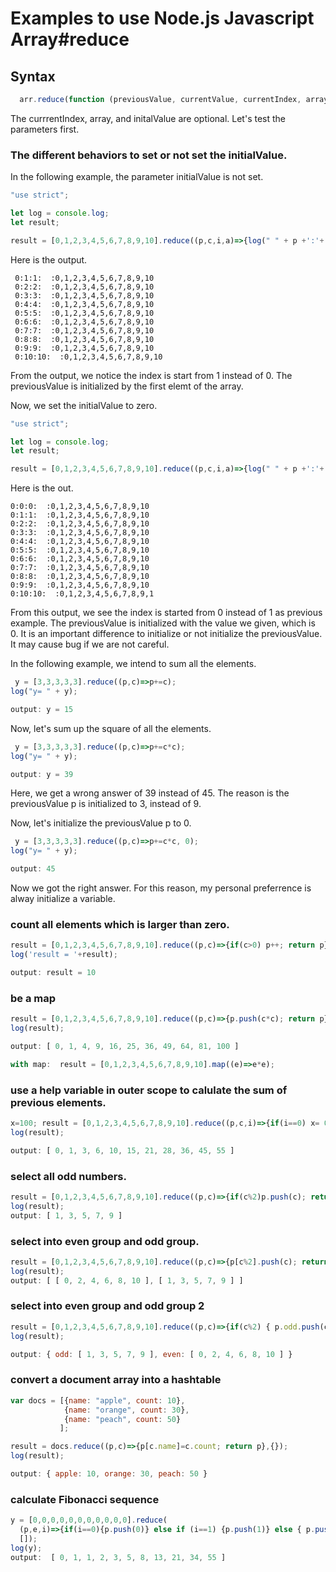 # Examples to use Node.js Javascript Array#reduce

## Syntax
```js
  arr.reduce(function (previousValue, currentValue, currentIndex, array) { ... }, initialValue);

```
The currrentIndex, array, and initalValue are optional.
Let's test the parameters first.

### The different behaviors to set or not set the initialValue.

In the following example, the parameter initialValue is not set. 


```js
"use strict";

let log = console.log;
let result;

result = [0,1,2,3,4,5,6,7,8,9,10].reduce((p,c,i,a)=>{log(" " + p +':'+ c+':'+i+':  :'+a); return p});
```
Here is the output.
```
 0:1:1:  :0,1,2,3,4,5,6,7,8,9,10
 0:2:2:  :0,1,2,3,4,5,6,7,8,9,10
 0:3:3:  :0,1,2,3,4,5,6,7,8,9,10
 0:4:4:  :0,1,2,3,4,5,6,7,8,9,10
 0:5:5:  :0,1,2,3,4,5,6,7,8,9,10
 0:6:6:  :0,1,2,3,4,5,6,7,8,9,10
 0:7:7:  :0,1,2,3,4,5,6,7,8,9,10
 0:8:8:  :0,1,2,3,4,5,6,7,8,9,10
 0:9:9:  :0,1,2,3,4,5,6,7,8,9,10
 0:10:10:  :0,1,2,3,4,5,6,7,8,9,10
 ```
 From the output, we notice the index is start from 1 instead of 0. The previousValue is initialized by the first elemt of the array.
 
  Now, we set the initialValue to zero.
 
 ```js
"use strict";

let log = console.log;
let result;

result = [0,1,2,3,4,5,6,7,8,9,10].reduce((p,c,i,a)=>{log(" " + p +':'+ c+':'+i+':  :'+a); return p}, 0);
```

Here is the out.
 ```
 0:0:0:  :0,1,2,3,4,5,6,7,8,9,10
 0:1:1:  :0,1,2,3,4,5,6,7,8,9,10
 0:2:2:  :0,1,2,3,4,5,6,7,8,9,10
 0:3:3:  :0,1,2,3,4,5,6,7,8,9,10
 0:4:4:  :0,1,2,3,4,5,6,7,8,9,10
 0:5:5:  :0,1,2,3,4,5,6,7,8,9,10
 0:6:6:  :0,1,2,3,4,5,6,7,8,9,10
 0:7:7:  :0,1,2,3,4,5,6,7,8,9,10
 0:8:8:  :0,1,2,3,4,5,6,7,8,9,10
 0:9:9:  :0,1,2,3,4,5,6,7,8,9,10
 0:10:10:  :0,1,2,3,4,5,6,7,8,9,1
 ```
 
 From this output, we see the index is started from 0 instead of 1 as previous example. The previousValue is initialized with the value we given, which is 0. It is an important difference to initialize or not initialize the previousValue. It may cause bug if we are not careful.
 
 In the following example, we intend to sum all the elements.
 
```js
 y = [3,3,3,3,3].reduce((p,c)=>p+=c);
log("y= " + y);

output: y = 15
```
Now, let's sum up the square of all the elements.
```js
 y = [3,3,3,3,3].reduce((p,c)=>p+=c*c);
log("y= " + y);

output: y = 39
```

Here, we get a wrong answer of 39 instead of 45. The reason is the previousValue p is initialized to 3, instead of 9.

Now, let's initialize the previousValue p to 0.
```js
 y = [3,3,3,3,3].reduce((p,c)=>p+=c*c, 0);
log("y= " + y);

output: 45
```

Now we got the right answer. For this reason, my personal preferrence is alway initialize a variable.

### count all elements which is larger than zero.

```js
result = [0,1,2,3,4,5,6,7,8,9,10].reduce((p,c)=>{if(c>0) p++; return p}, 0);
log('result = '+result);

output: result = 10
```

### be a map
```js
result = [0,1,2,3,4,5,6,7,8,9,10].reduce((p,c)=>{p.push(c*c); return p}, []);
log(result);

output: [ 0, 1, 4, 9, 16, 25, 36, 49, 64, 81, 100 ]

with map:  result = [0,1,2,3,4,5,6,7,8,9,10].map((e)=>e*e);
```

### use a help variable in outer scope to calulate the sum of previous elements.

```js
x=100; result = [0,1,2,3,4,5,6,7,8,9,10].reduce((p,c,i)=>{if(i==0) x= 0; x+=c; p.push(x); return p}, []);
log(result);

output: [ 0, 1, 3, 6, 10, 15, 21, 28, 36, 45, 55 ]
```

### select all odd numbers.

```js
result = [0,1,2,3,4,5,6,7,8,9,10].reduce((p,c)=>{if(c%2)p.push(c); return p}, []);
log(result);
output: [ 1, 3, 5, 7, 9 ]
```

### select into even group and odd group.

```js
result = [0,1,2,3,4,5,6,7,8,9,10].reduce((p,c)=>{p[c%2].push(c); return p}, [[],[]]);
log(result);
output: [ [ 0, 2, 4, 6, 8, 10 ], [ 1, 3, 5, 7, 9 ] ]
```

### select into even group and odd group 2
```js
result = [0,1,2,3,4,5,6,7,8,9,10].reduce((p,c)=>{if(c%2) { p.odd.push(c)} else {p.even.push(c)}; return p}, { odd: [], even: []});
log(result);

output: { odd: [ 1, 3, 5, 7, 9 ], even: [ 0, 2, 4, 6, 8, 10 ] }
```

### convert a document array into a hashtable
```js
var docs = [{name: "apple", count: 10}, 
            {name: "orange", count: 30},
            {name: "peach", count: 50}
           ];

result = docs.reduce((p,c)=>{p[c.name]=c.count; return p},{});
log(result);

output: { apple: 10, orange: 30, peach: 50 }
```
### calculate Fibonacci sequence

```js
y = [0,0,0,0,0,0,0,0,0,0,0].reduce(
  (p,e,i)=>{if(i==0){p.push(0)} else if (i==1) {p.push(1)} else { p.push(p[i-1]+p[i-2])}; return p}, 
  []);
log(y);
output:  [ 0, 1, 1, 2, 3, 5, 8, 13, 21, 34, 55 ]
```
